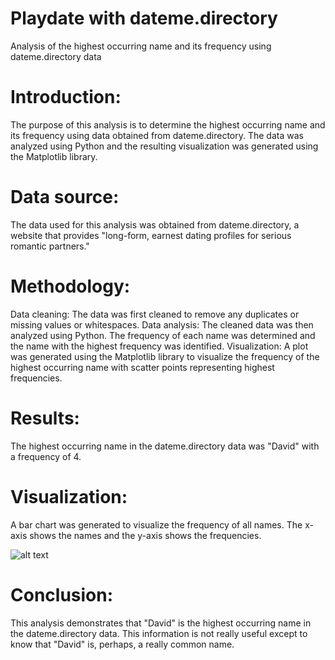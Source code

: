 # Playdate with dateme.directory
Analysis of the highest occurring name and its frequency using dateme.directory data

# Introduction:
The purpose of this analysis is to determine the highest occurring name and its frequency using data obtained from dateme.directory. The data was analyzed using Python and the resulting visualization was generated using the Matplotlib library.

# Data source:
The data used for this analysis was obtained from dateme.directory, a website that provides "long-form, earnest dating profiles for serious romantic partners."

# Methodology:

Data cleaning: The data was first cleaned to remove any duplicates or missing values or whitespaces.
Data analysis: The cleaned data was then analyzed using Python. The frequency of each name was determined and the name with the highest frequency was identified.
Visualization: A plot was generated using the Matplotlib library to visualize the frequency of the highest occurring name with scatter points representing highest frequencies.

# Results:
The highest occurring name in the dateme.directory data was "David" with a frequency of 4.

# Visualization:
A bar chart was generated to visualize the frequency of all names. The x-axis shows the names and the y-axis shows the frequencies.

![alt text](https://user-images.githubusercontent.com/49843878/231857691-e666ba41-d52d-41da-977f-cefdab31ddd2.png)

# Conclusion:
This analysis demonstrates that "David" is the highest occurring name in the dateme.directory data. This information is not really useful except to know that "David" is, perhaps, a really common name. 
